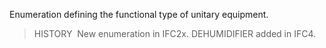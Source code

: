 ﻿Enumeration defining the functional type of unitary equipment.

> HISTORY&nbsp; New enumeration in IFC2x. DEHUMIDIFIER added in IFC4.